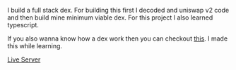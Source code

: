 I build a full stack dex. For building this first I decoded and uniswap v2 code and then build mine minimum viable dex. For this project I also learned typescript.

If you also wanna know how a dex work then you can checkout [this](https://github.com/harendra-shakya/uniswap-unwrapped). I made this while learning.

[Live Server](https://dex-pink-two.vercel.app/)
